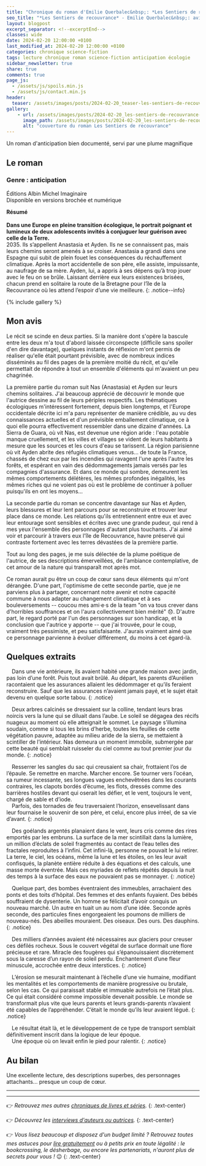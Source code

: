 ```yaml
---
title: "Chronique du roman d'Emilie Querbalec&nbsp;: *Les Sentiers de recouvrance*"
seo_title: "*Les Sentiers de recouvrance* - Emilie Querbalec&nbsp;: avis de lecture"
layout: blogpost
excerpt_separator: <!--excerptEnd-->
classes: wide
date: 2024-02-20 12:00:00 +0100
last_modified_at: 2024-02-20 12:00:00 +0100
categories: chronique science-fiction
tags: lecture chronique roman science-fiction anticipation écologie
sidebar_newsletter: true
share: true
comments: true
page_js:
  - /assets/js/spoils.min.js
  - /assets/js/contact.min.js
header:
  teaser: /assets/images/posts/2024-02-20_teaser-les-sentiers-de-recouvrance.webp
gallery:
    - url: /assets/images/posts/2024-02-20_les-sentiers-de-recouvrance-cover.webp
      image_path: /assets/images/posts/2024-02-20_les-sentiers-de-recouvrance-cover.webp
      alt: "couverture du roman Les Sentiers de recouvrance"
---
```

Un roman d'anticipation bien documenté, servi par une plume magnifique
<!--excerptEnd-->

<span class="fa fa-star rating_checked"></span>
<span class="fa fa-star rating_checked"></span>
<span class="fa fa-star rating_checked"></span>
<span class="fa fa-star rating_checked"></span>
<span class="fa fa-star rating_checked"></span>


## Le roman

### Genre&nbsp;: anticipation

Éditions Albin Michel Imaginaire<br />
Disponible en versions brochée et numérique

**Résumé**<br /><br />
**Dans une Europe en pleine transition écologique, le portrait poignant et lumineux de deux adolescents invités à conjuguer leur guérison avec celle de la Terre.**<br/>2035. Ils s’appellent Anastasia et Ayden. Ils ne se connaissent pas, mais leurs chemins seront amenés à se croiser. Anastasia a grandi dans une Espagne qui subit de plein fouet les conséquences du réchauffement climatique. Après la mort accidentelle de son père, elle assiste, impuissante, au naufrage de sa mère. Ayden, lui, a appris à ses dépens qu’à trop jouer avec le feu on se brûle. Laissant derrière eux leurs existences brisées, chacun prend en solitaire la route de la Bretagne pour l’île de la Recouvrance où les attend l’espoir d’une vie meilleure.
{: .notice--info}

{% include gallery %}


## Mon avis

Le récit se scinde en deux parties. Si la manière dont s'opère la bascule entre les deux m'a tout d'abord laissée circonspecte (difficile sans spoiler d'en dire davantage), quelques instants de réflexion m'ont permis de réaliser qu'elle était pourtant prévisible, avec de nombreux indices disséminés au fil des pages de la première moitié du récit, et qu'elle permettait de répondre à tout un ensemble d'éléments qui m'avaient un peu chagrinée.

La première partie du roman suit Nas (Anastasia) et Ayden sur leurs chemins solitaires. J'ai beaucoup apprécié de découvrir le monde que l'autrice dessine au fil de leurs périples respectifs. Les thématiques écologiques m'intéressent fortement, depuis bien longtemps, et l'Europe occidentale décrite ici m'a paru représenter de manière crédible, au vu des connaissances actuelles et d'un prévisible emballement climatique, ce à quoi elle pourra effectivement ressembler dans une dizaine d'années. La Sierra de Guara, où vit Nas, est devenue une région aride&nbsp;: l'eau potable manque cruellement, et les villes et villages se vident de leurs habitants à mesure que les sources et les cours d'eau se tarissent. La région parisienne où vit Ayden abrite des réfugiés climatiques venus&hellip; de toute la France, chassés de chez eux par les incendies qui ravagent l'une après l'autre les forêts, et espérant en vain des dédommagements jamais versés par les compagnies d'assurance. Et dans ce monde qui sombre, demeurent les mêmes comportements délétères, les mêmes profondes inégalités, les mêmes riches qui ne voient pas où est le problème de continuer à polluer puisqu'ils en ont les moyens&hellip;

La seconde partie du roman se concentre davantage sur Nas et Ayden, leurs blessures et leur lent parcours pour se reconstruire et trouver leur place dans ce monde. Les relations qu'ils entretiennent entre eux et avec leur entourage sont sensibles et écrites avec une grande pudeur, qui rend à mes yeux l'ensemble des personnages d'autant plus touchants. J'ai aimé voir et parcourir à travers eux l'île de Recouvrance, havre préservé qui contraste fortement avec les terres dévastées de la première partie.

Tout au long des pages, je me suis délectée de la plume poétique de l'autrice, de ses descriptions émerveillées, de l'ambiance contemplative, de cet amour de la nature qui transparaît mot après mot.

Ce roman aurait pu être un coup de c&oelig;ur sans deux éléments qui m'ont dérangée. D'une part, l'optimisme de cette seconde partie, que je ne parviens plus à partager, concernant notre avenir et notre capacité commune à nous adapter au changement climatique et à ses bouleversements -- coucou mes ami·e·s de la team "on va tous crever dans d'horribles souffrances et on l'aura collectivement bien mérité" 😞. D'autre part, le regard porté par l'un des personnages sur son handicap, et la conclusion que l'autrice y apporte -- que j'ai trouvée, pour le coup, vraiment très pessimiste, et peu satisfaisante. J'aurais vraiment aimé que ce personnage parvienne à évoluer différement, du moins à cet égard-là.


## Quelques extraits

<span style="margin-left: 1em;"></span>Dans une vie antérieure, ils avaient habité une grande maison avec jardin, pas loin d’une forêt. Puis tout avait brûlé. Au départ, les parents d’Aurélien racontaient que les assurances allaient les dédommager et qu’ils feraient reconstruire. Sauf que les assurances n’avaient jamais payé, et le sujet était devenu en quelque sorte tabou.
{: .notice}

<span style="margin-left: 1em;"></span>Deux arbres calcinés se dressaient sur la colline, tendant leurs bras noircis vers la lune qui se diluait dans l’aube. Le soleil se dégagea des récifs nuageux au moment où elle atteignait le sommet. Le paysage s’illumina soudain, comme si tous les brins d’herbe, toutes les feuilles de cette végétation pauvre, adaptée au milieu aride de la sierra, se mettaient à scintiller de l’intérieur. Nas demeura un moment immobile, submergée par cette beauté qui semblait ruisseler du ciel comme au tout premier jour du monde.
{: .notice}

<span style="margin-left: 1em;"></span>Resserrer les sangles du sac qui creusaient sa chair, frottaient l’os de l’épaule. Se remettre en marche. Marcher encore. Se tourner vers l’océan, sa rumeur incessante, ses longues vagues enchevêtrées dans les courants contraires, les clapots bordés d’écume, les flots, dressés comme des barrières hostiles devant qui oserait les défier, et le vent, toujours le vent, chargé de sable et d’iode.<br/>
<span style="margin-left: 1em;"></span>Parfois, des tornades de feu traversaient l’horizon, ensevelissant dans leur fournaise le souvenir de son père, et celui, encore plus irréel, de sa vie d’avant.
{: .notice}

<span style="margin-left: 1em;"></span>Des goélands argentés planaient dans le vent, leurs cris comme des rires emportés par les embruns. La surface de la mer scintillait dans la lumière, un million d’éclats de soleil fragmentés au contact de l’eau telles des fractales reproduites à l’infini. Cet infini-là, personne ne pouvait le lui retirer. La terre, le ciel, les océans, même la lune et les étoiles, on les leur avait confisqués, la planète entière réduite à des équations et des calculs, une masse morte éventrée. Mais ces myriades de reflets répétés depuis la nuit des temps à la surface des eaux ne pouvaient pas se monnayer.
{: .notice}

<span style="margin-left: 1em;"></span>Quelque part, des bombes éventraient des immeubles, arrachaient des ponts et des toits d’hôpital. Des femmes et des enfants fuyaient. Des bébés souffraient de dysenterie. Un homme se félicitait d’avoir conquis un nouveau marché. Un autre en tuait un au nom d’une idée. Seconde après seconde, des particules fines engorgeaient les poumons de milliers de nouveau-nés. Des abeilles mouraient. Des oiseaux. Des ours. Des dauphins.
{: .notice}

<span style="margin-left: 1em;"></span>Des milliers d’années avaient été nécessaires aux glaciers pour creuser ces défilés rocheux. Sous le couvert végétal de surface dormait une flore précieuse et rare. Miracle des fougères qui s’épanouissaient discrètement sous la caresse d’un rayon de soleil perdu. Enchantement d’une fleur minuscule, accrochée entre deux interstices.
{: .notice}

<span style="margin-left: 1em;"></span>L’érosion se mesurait maintenant à l’échelle d’une vie humaine, modifiant les mentalités et les comportements de manière progressive ou brutale, selon les cas. Ce qui paraissait stable et immuable autrefois ne l’était plus. Ce qui était considéré comme impossible devenait possible. Le monde se transformait plus vite que leurs parents et leurs grands-parents n’avaient été capables de l’appréhender. C’était le monde qu’ils leur avaient légué.
{: .notice}

<span style="margin-left: 1em;"></span>Le résultat était là, et le développement de ce type de transport semblait définitivement inscrit dans la logique de leur époque.<br/>
<span style="margin-left: 1em;"></span>Une époque où on levait enfin le pied pour ralentir.
{: .notice}


## Au bilan

Une excellente lecture, des descriptions superbes, des personnages attachants&hellip; presque un coup de c&oelig;ur.

---
---
👉 *Retrouvez mes autres [chroniques de livres et séries](/blog/tags#chronique).*
{: .text-center}

👉 *Découvrez les [interviews d'auteurs ou autrices](/blog/tags#interview).*
{: .text-center}

👉 *Vous lisez beaucoup et disposez d'un budget limité&nbsp;? Retrouvez toutes mes astuces pour [lire gratuitement](/lecture/2022/08/22/lire-gratuitement.html) ou à petits prix en toute légalité&nbsp;: le bookcrossing, le désherbage, ou encore les partenariats, n'auront plus de secrets pour vous&nbsp;!* 😉
{: .text-center}